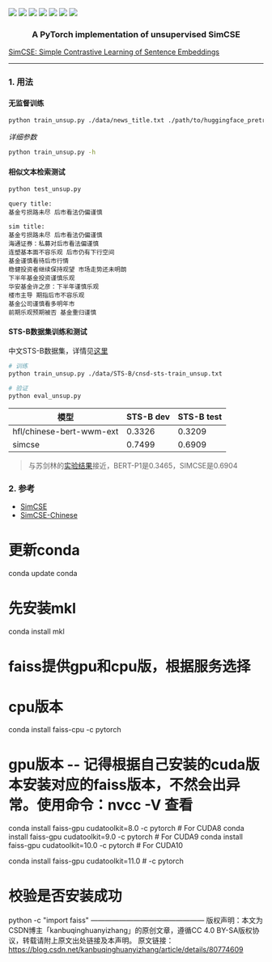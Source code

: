 ![](https://img.shields.io/badge/license-MIT-blue)
![](https://img.shields.io/badge/Python-3.8.5-blue)
![](https://img.shields.io/badge/torch-1.4.0-green)
![](https://img.shields.io/badge/transformers-4.5.1-green)
![](https://img.shields.io/badge/datasets-1.7.0-green)
![](https://img.shields.io/badge/faiss--cpu-1.7.0-green)
![](https://img.shields.io/badge/tqdm-4.49.0-green)

<h3 align="center">
<p>A PyTorch implementation of unsupervised SimCSE </p>
</h3>

[SimCSE: Simple Contrastive Learning of Sentence Embeddings](https://arxiv.org/abs/2104.08821)

---

### 1. 用法

#### 无监督训练 
```bash
python train_unsup.py ./data/news_title.txt ./path/to/huggingface_pretrained_model
```

*详细参数*
```bash
python train_unsup.py -h
```

#### 相似文本检索测试
```bash
python test_unsup.py
```

```
query title:
基金亏损路未尽 后市看法仍偏谨慎

sim title:
基金亏损路未尽 后市看法仍偏谨慎
海通证券：私募对后市看法偏谨慎
连塑基本面不容乐观 后市仍有下行空间
基金谨慎看待后市行情
稳健投资者继续保持观望 市场走势还未明朗
下半年基金投资谨慎乐观
华安基金许之彦：下半年谨慎乐观
楼市主导 期指后市不容乐观
基金公司谨慎看多明年市
前期乐观预期被否 基金重归谨慎
```

#### STS-B数据集训练和测试
中文STS-B数据集，详情见[这里](https://github.com/pluto-junzeng/CNSD)

```bash
# 训练
python train_unsup.py ./data/STS-B/cnsd-sts-train_unsup.txt

# 验证
python eval_unsup.py
```

|模型| STS-B dev | STS-B test|
| --- | --- | --- |
| hfl/chinese-bert-wwm-ext | 0.3326 | 0.3209 |
| simcse | 0.7499 | 0.6909 |

> 与苏剑林的[实验结果](https://spaces.ac.cn/archives/8348)接近，BERT-P1是0.3465，SIMCSE是0.6904

### 2. 参考
- [SimCSE](https://github.com/princeton-nlp/SimCSE)
- [SimCSE-Chinese](https://github.com/zhengyanzhao1997/NLP-model/tree/main/model/model/Torch_model/SimCSE-Chinese)


# 更新conda
conda update conda
# 先安装mkl
conda install mkl
# faiss提供gpu和cpu版，根据服务选择
# cpu版本
conda install faiss-cpu -c pytorch
# gpu版本 -- 记得根据自己安装的cuda版本安装对应的faiss版本，不然会出异常。使用命令：nvcc -V 查看
conda install faiss-gpu cudatoolkit=8.0 -c pytorch # For CUDA8
conda install faiss-gpu cudatoolkit=9.0 -c pytorch # For CUDA9
conda install faiss-gpu cudatoolkit=10.0 -c pytorch # For CUDA10

conda install faiss-gpu cudatoolkit=11.0 # -c pytorch

# 校验是否安装成功
python -c "import faiss"
————————————————
版权声明：本文为CSDN博主「kanbuqinghuanyizhang」的原创文章，遵循CC 4.0 BY-SA版权协议，转载请附上原文出处链接及本声明。
原文链接：https://blog.csdn.net/kanbuqinghuanyizhang/article/details/80774609
